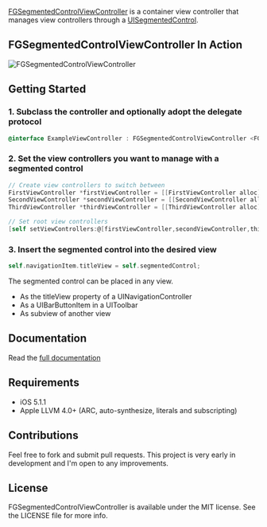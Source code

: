 [FGSegmentedControlViewController](http://fernglow.github.com/FGSegmentedControlViewController/Documentation/html/Classes/FGSegmentedControlViewController.html) is a container view controller that manages view controllers through a [UISegmentedControl](http://developer.apple.com/library/ios/#DOCUMENTATION/UIKit/Reference/UISegmentedControl_Class/Reference/UISegmentedControl.html).

## FGSegmentedControlViewController In Action


![FGSegmentedControlViewController](http://fernglow.github.com/FGSegmentedControlViewController/images/FGSegmentedControlViewController.gif)


## Getting Started

### 1. Subclass the controller and optionally adopt the delegate protocol

```objective-c
@interface ExampleViewController : FGSegmentedControlViewController <FGSegmentedControlViewControllerDelegate>
```

### 2. Set the view controllers you want to manage with a segmented control

```objective-c
// Create view controllers to switch between
FirstViewController *firstViewController = [[FirstViewController alloc] initWithNibName:@"FirstViewController" bundle:[NSBundle mainBundle]];
SecondViewController *secondViewController = [[SecondViewController alloc] initWithNibName:@"SecondViewController" bundle:[NSBundle mainBundle]];
ThirdViewController *thirdViewController = [[ThirdViewController alloc] initWithNibName:@"ThirdViewController" bundle:[NSBundle mainBundle]];

// Set root view controllers
[self setViewControllers:@[firstViewController,secondViewController,thirdViewController]];
```

### 3. Insert the segmented control into the desired view

```objective-c
self.navigationItem.titleView = self.segmentedControl;
```

The segmented control can be placed in any view.

* As the titleView property of a UINavigationController
* As a UIBarButtonItem in a UIToolbar
* As subview of another view

## Documentation

Read the [full documentation](http://fernglow.github.com/FGSegmentedControlViewController/Documentation/html/index.html)

## Requirements

- iOS 5.1.1
- Apple LLVM 4.0+ (ARC, auto-synthesize, literals and subscripting)

## Contributions

Feel free to fork and submit pull requests. This project is very early in development and I'm open to any improvements.

## License

FGSegmentedControlViewController is available under the MIT license. See the LICENSE file for more info.